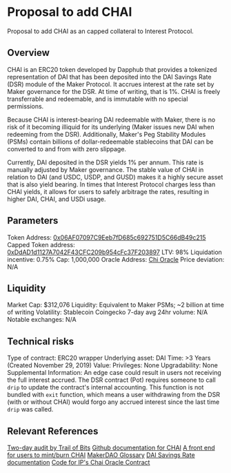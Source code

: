 # Proposal to add CHAI

Proposal to add CHAI as an capped collateral to Interest Protocol.

## Overview

CHAI is an ERC20 token developed by Dapphub that provides a tokenized representation of DAI that has been deposited into the DAI Savings Rate (DSR) module of the Maker Protocol. It accrues interest at the rate set by Maker governance for the DSR. At time of writing, that is 1%. CHAI is freely transferrable and redeemable, and is immutable with no special permissions.

Because CHAI is interest-bearing DAI redeemable with Maker, there is no risk of it becoming illiquid for its underlying (Maker issues new DAI when redeeming from the DSR). Additionally, Maker's Peg Stability Modules (PSMs) contain billions of dollar-redeemable stablecoins that DAI can be converted to and from with zero slippage.

Currently, DAI deposited in the DSR yields 1% per annum. This rate is manually adjusted by Maker governance. The stable value of CHAI in relation to DAI (and USDC, USDP, and GUSD) makes it a highly secure asset that is also yield bearing. In times that Interest Protocol charges less than CHAI yields, it allows for users to safely arbitrage the rates, resulting in higher DAI, CHAI, and USDi usage.

## Parameters

Token Address: [0x06AF07097C9Eeb7fD685c692751D5C66dB49c215](https://etherscan.io/address/0x06AF07097C9Eeb7fD685c692751D5C66dB49c215#code)
Capped Token address: [0xDdAD1d1127A7042F43CFC209b954cFc37F203897](https://etherscan.io/address/0xDdAD1d1127A7042F43CFC209b954cFc37F203897#code)
LTV: 98%
Liquidation incentive: 0.75%
Cap: 1,000,000
Oracle Address: [Chi Oracle](https://etherscan.io/address/0x9Aa2Ccb26686dd7698778599cD0f4425a5231e18#code)
Price deviation: N/A

## Liquidity

Market Cap: $312,076
Liquidity: Equivalent to Maker PSMs; ~2 billion at time of writing
Volatility: Stablecoin
Coingecko 7-day avg 24hr volume: N/A
Notable exchanges: N/A

## Technical risks

Type of contract: ERC20 wrapper
Underlying asset: DAI
Time: >3 Years (Created November 29, 2019)
Value:
Privileges: None
Upgradability: None
Supplemental Information: An edge case could result in users not receiving the full interest accrued. The DSR contract (Pot) requires someone to call `drip` to update the contract's internal accounting. This function is not bundled with `exit` function, which means a user withdrawing from the DSR (with or without CHAI) would forgo any accrued interest since the last time `drip` was called.

## Relevant References

[Two-day audit by Trail of Bits](https://chai.money/Trail_Of_Bits-Letter_of_Attestation_Chai.pdf)
[Github documentation for CHAI](https://github.com/dapphub/chai)
[A front end for users to mint/burn CHAI](https://chai.money)
[MakerDAO Glossary](https://docs.makerdao.com/other-documentation/system-glossary)
[DAI Savings Rate documentation](https://docs.makerdao.com/smart-contract-modules/rates-module/pot-detailed-documentation)
[Code for IP's Chai Oracle Contract](https://gfx.cafe/ip/contracts/-/blob/master/contracts/oracle/External/CHI_Oracle.sol)
